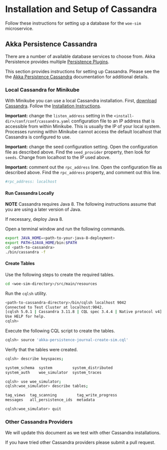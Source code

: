 
# Installation and Setup of Cassandra

Follow these instructions for setting up a database for the `woe-sim` microservice.

## Akka Persistence Cassandra

There are a number of available database services to choose from. Akka Persistence provides multiple
[Persistence Plugins](https://doc.akka.io/docs/akka/current/persistence-plugins.html).

This section provides instructions for setting up Cassandra. Please see the the
[Akka Persistence Cassandra](https://doc.akka.io/docs/akka-persistence-cassandra/current/)
documentation for additional details.
### Local Cassandra for Minikube

With Minikube you can use a local Cassandra installation. First,
[download Cassandra](https://cassandra.apache.org/download/). Follow the
[Installation Instructions](https://cassandra.apache.org/doc/latest/getting_started/installing.html).

**Important:** change the `listen_address` setting in the `<install-dir>/conf/conf/cassandra.yaml` configuration file to an IP address that is accessible from within Minikube. This is usually the IP of your local system. Processes running within Minikube cannot access the default localhost that Cassandra is configured to use.

**Important:** change the seed configuration setting. Open the configuration file as described above. Find the `seed_provider` property, then look for `seeds`. Change from localhost to the IP used above.

**Important:** comment out the `rpc_address` line. Open the configuration file as described above. Find the `rpc_address` property, and comment out this line.

~~~bash
#rpc_address: localhost
~~~

#### Run Cassandra Locally

**NOTE** Cassandra requires Java 8. The following instructions assume that you are using a later version of Java.

If necessary, deploy Java 8.

Open a terminal window and run the following commands.

~~~bash
export JAVA_HOME=<path-to-your-java-8-deployment>
export PATH=$JAVA_HOME/bin:$PATH
cd <path-to-cassandra>
./bin/cassandra -f
~~~

#### Create Tables

Use the following steps to create the required tables.

~~~bash
cd <woe-sim-directory>/src/main/resources
~~~

Run the `cqlsh` utility.

~~~bash
<path-to-cassandra-directory>/bin/cqlsh localhost 9042
Connected to Test Cluster at localhost:9042.
[cqlsh 5.0.1 | Cassandra 3.11.8 | CQL spec 3.4.4 | Native protocol v4]
Use HELP for help.
cqlsh>
~~~

Execute the following CQL script to create the tables.

~~~bash
cqlsh> source 'akka-persistence-journal-create-sim.cql'
~~~

Verify that the tables were created.

~~~bash
cqlsh> describe keyspaces;

system_schema  system         system_distributed
system_auth    woe_simulator  system_traces

cqlsh> use woe_simulator;
cqlsh:woe_simulator> describe tables;

tag_views  tag_scanning         tag_write_progress
messages   all_persistence_ids  metadata

cqlsh:woe_simulator> quit
~~~

### Other Cassandra Providers

We will update this document as we test with other Cassandra installations.

If you have tried other Cassandra providers please submit a pull request.
